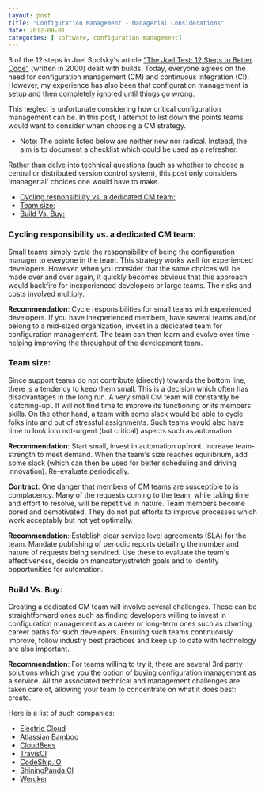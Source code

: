 ```yaml
---
layout: post
title: "Configuration Management - Managerial Considerations"
date: 2012-08-01
categories: [ software, configuration management]
---
```


3 of the 12 steps in Joel Spolsky's article ["The Joel Test: 12 Steps to Better Code"](http://www.joelonsoftware.com/articles/fog0000000043.html) (written in 2000) dealt with builds. Today, everyone agrees on the need for configuration management (CM) and continuous integration (CI). However, my experience has also been that configuration management is setup and then completely ignored until things go wrong. 

This neglect is unfortunate considering how critical configuration management can be. In this post, I attempt to list down the points teams would want to consider when choosing a CM strategy. 

* Note: 
The points listed below are neither new nor radical. Instead, the aim is to document a checklist which could be used as a refresher.

Rather than delve into technical questions (such as whether to choose a central or distributed version control system), this post only considers 'managerial' choices one would have to make.

- [Cycling responsibility vs. a dedicated CM team:](#cycling-responsibility-vs-a-dedicated-cm-team)
- [Team size:](#team-size)
- [Build Vs. Buy:](#build-vs-buy)

### Cycling responsibility vs. a dedicated CM team: 

Small teams simply cycle the responsibility of being the configuration manager to everyone in the team. This strategy works well for experienced developers. However, when you consider that the same choices will be made over and over again, it quickly becomes obvious that this approach would backfire for inexperienced developers or large teams. The risks and costs involved multiply. 

**Recommendation**: Cycle responsibilities for small teams with experienced developers. If you have inexperienced members, have several teams and/or belong to a mid-sized organization, invest in a dedicated team for configuration management. The team can then learn and evolve over time - helping improving the throughput of the development team.

### Team size: 
Since support teams do not contribute (directly) towards the bottom line, there is a tendency to keep them small. This is a decision which often has disadvantages in the long run. A very small CM team will constantly be 'catching-up'. It will not find time to improve its functioning or its members' skills. On the other hand, a team with some slack would be able to cycle folks into and out of stressful assignments. Such teams would also have time to look into not-urgent (but critical) aspects such as automation.

**Recommendation**: Start small, invest in automation upfront. Increase team-strength to meet demand. When the team's size reaches equilibrium, add some slack (which can then be used for better scheduling and driving innovation). Re-evaluate periodically.

**Contract**:
One danger that members of CM teams are susceptible to is complacency. Many of the requests coming to the team, while taking time and effort to resolve, will be repetitive in nature. Team members become bored and demotivated. They do not put efforts to improve processes which work acceptably but not yet optimally.

**Recommendation**: Establish clear service level agreements (SLA) for the team. Mandate publishing of periodic reports detailing the number and nature of requests being serviced. Use these to evaluate the team's effectiveness, decide on mandatory/stretch goals and to identify opportunities for automation.

### Build Vs. Buy:
Creating a dedicated CM team will involve several challenges. These can be straightforward ones such as finding developers willing to invest in configuration management as a career or long-term ones such as charting career paths for such developers. Ensuring such teams  continuously improve, follow industry best practices and keep up to date with technology are also important.

**Recommendation**: For teams willing to try it, there are several 3rd party solutions which give you the option of buying configuration management as a service. All the associated technical and management challenges are taken care of, allowing your team to concentrate on what it does best: create. 

Here is a list of such companies:
* [Electric Cloud](http://www.electric-cloud.com/)
* [Atlassian Bamboo](http://www.atlassian.com/software/bamboo/overview)
* [CloudBees](http://www.cloudbees.com/)
* [TravisCI](https://travis-ci.org/)
* [CodeShip.IO](https://www.codeship.io/)
* [ShiningPanda.CI](https://www.shiningpanda-ci.com/)
* [Wercker](http://beta.wercker.com/)
